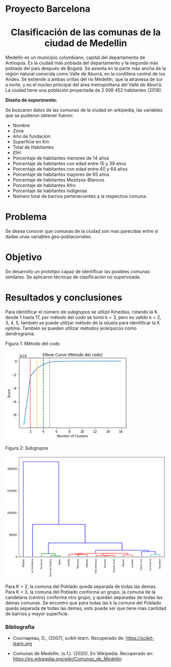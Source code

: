 # Proyecto Barcelona
# <center> Clasificación de las comunas de la ciudad de Medellin

Medellín es un municipio colombiano, capital del departamento de Antioquia. Es la ciudad más poblada del departamento y la segunda más poblada del país después de Bogotá. Se asienta en la parte más ancha de la región natural conocida como Valle de Aburrá, en la cordillera central de los Andes. Se extiende a ambas orillas del río Medellín, que la atraviesa de sur a norte, y es el núcleo principal del área metropolitana del Valle de Aburrá. La ciudad tiene una población proyectada de 2 508 452 habitantes (2018).

**Diseño de experimento:**

Se buscaron datos de las comunas de la ciudad en wikipedia, las variables que se pudieron obtener fueron:

* Nombre
* Zona
* Año de fundación
* Superficie en Km
* Total de Habitantes
* IDH
* Porcentaje de habitantes menores de 14 años
* Porcentaje de habitantes con edad entre 15 y 39 años
* Porcentaje de habitantes con edad entre 40 y 64 años
* Porcentaje de habitantes mayores de 65 años
* Porcentaje de habitantes Mestizos-Blancos
* Porcentaje de habitantes Afro
* Porcentaje de habitantes Indígenas
* Número  total de barrios pertenecientes a la respectiva comuna.

# Problema

Se desea conocer que comunas de la ciudad son mas parecidas entre si dadas unas variables geo-poblacionales.

# Objetivo

Se desarrollo un prototipo capaz de identificar las posibles comunas similares. Se aplicaron técnicas de clasificación no supervisada.

# Resultados y conclusiones

Para identificar el número de subgrupos se utilizó Kmedias, rotando la K desde 1 hasta 17, por método del codo se tomó k = 3, pero es valido k = 2, 3, 4, 5, también se puede utilizar método de la silueta para identificar la K optima. También se pueden utilizar métodos jerárquicos como dendrograma.

Figura 1: Método del codo

![alt text](https://github.com/oecorrechag/Proyecto-Barcelona-Comunas/blob/master/codo.png)

Figura 2: Subgrupos

![alt text](https://github.com/oecorrechag/Proyecto-Barcelona-Comunas/blob/master/dendro.png)

Para K = 2, la comuna del Poblado queda separada de todas las demas.
Para K = 3, la comuna del Poblado conforma un grupo, la comuna de la candelaria (centro) conforma otro grupo, y quedan separadas de todas las demas comunas.
Se encontro que para todas las k la comuna del Poblado queda separada de todas las demas, esto puede ser que tiene mas cantidad de barrios y  mayor superficie. 

### Bibliografia

* Cournapeau, D., (2007), scikit-learn. Recuperado de: https://scikit-learn.org

* Comunas de Medellín. (s.f.). (2020). En Wikipedia. Recuperado en: https://es.wikipedia.org/wiki/Comunas_de_Medellín
